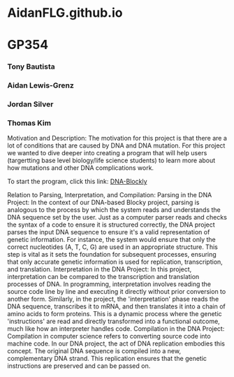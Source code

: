 # AidanFLG.github.io
# GP354
### Tony Bautista
### Aidan Lewis-Grenz
### Jordan Silver
### Thomas Kim

Motivation and Description: The motivation for this project is that there are a lot of conditions that are caused by DNA and DNA mutation. For this project we wanted to dive deeper into creating a program that will help users (targertting base level biology/life science students) to learn more about how mutations and other DNA complications work. 

To start the program, click this link:
[DNA-Blockly](https://AidanFLG.github.io/AidanFLG.github.io/DNA-Blockly/)

Relation to Parsing, Interpretation, and Compilation:
Parsing in the DNA Project:
In the context of our DNA-based Blocky project, parsing is analogous to the process by which the system reads and understands the DNA sequence set by the user. Just as a computer parser reads and checks the syntax of a code to ensure it is structured correctly, the DNA project parses the input DNA sequence to ensure it's a valid representation of genetic information. For instance, the system would ensure that only the correct nucleotides (A, T, C, G) are used in an appropriate structure. This step is vital as it sets the foundation for subsequent processes, ensuring that only accurate genetic information is used for replication, transcription, and translation.
Interpretation in the DNA Project:
In this project, interpretation can be compared to the transcription and translation processes of DNA. In programming, interpretation involves reading the source code line by line and executing it directly without prior conversion to another form. Similarly, in the project, the 'interpretation' phase reads the DNA sequence, transcribes it to mRNA, and then translates it into a chain of amino acids to form proteins. This is a dynamic process where the genetic 'instructions' are read and directly transformed into a functional outcome, much like how an interpreter handles code.
Compilation in the DNA Project:
Compilation in computer science refers to converting source code into machine code. In our DNA project, the act of DNA replication embodies this concept. The original DNA sequence is compiled into a new, complementary DNA strand. This replication ensures that the genetic instructions are preserved and can be passed on.
